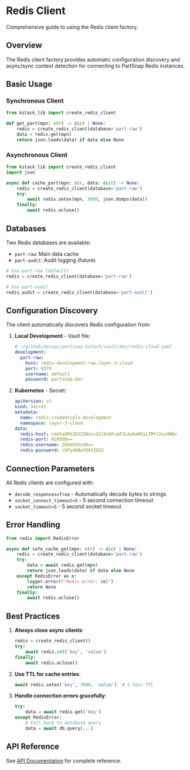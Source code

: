 # Redis Client

Comprehensive guide to using the Redis client factory.

## Overview

The Redis client factory provides automatic configuration discovery and async/sync context detection for connecting to PartSnap Redis instances.

## Basic Usage

### Synchronous Client

```python
from kstack_lib import create_redis_client

def get_part(mpn: str) -> dict | None:
    redis = create_redis_client(database='part-raw')
    data = redis.get(mpn)
    return json.loads(data) if data else None
```

### Asynchronous Client

```python
from kstack_lib import create_redis_client
import json

async def cache_part(mpn: str, data: dict) -> None:
    redis = create_redis_client(database='part-raw')
    try:
        await redis.setex(mpn, 3600, json.dumps(data))
    finally:
        await redis.aclose()
```

## Databases

Two Redis databases are available:

- `part-raw`: Main data cache
- `part-audit`: Audit logging (future)

```python
# Use part-raw (default)
redis = create_redis_client(database='part-raw')

# Use part-audit
redis_audit = create_redis_client(database='part-audit')
```

## Configuration Discovery

The client automatically discovers Redis configuration from:

1. **Local Development** - Vault file:
   ```yaml
   # ~/github/devops/partsnap-kstack/vault/dev/redis-cloud.yaml
   development:
     part-raw:
       host: redis-development-raw.layer-3-cloud
       port: 6379
       username: default
       password: partsnap-dev
   ```

2. **Kubernetes** - Secret:
   ```yaml
   apiVersion: v1
   kind: Secret
   metadata:
     name: redis-credentials-development
     namespace: layer-3-cloud
   data:
     redis-host: cmVkaXMtZGV2ZWxvcG1lbnQtcmF3LmxheWVyLTMtY2xvdWQ=
     redis-port: NjM3OQ==
     redis-username: ZGVmYXVsdA==
     redis-password: cGFydHNuYXAtZGV2
   ```

## Connection Parameters

All Redis clients are configured with:

- `decode_responses=True` - Automatically decode bytes to strings
- `socket_connect_timeout=5` - 5 second connection timeout
- `socket_timeout=5` - 5 second socket timeout

## Error Handling

```python
from redis import RedisError

async def safe_cache_get(mpn: str) -> dict | None:
    redis = create_redis_client(database='part-raw')
    try:
        data = await redis.get(mpn)
        return json.loads(data) if data else None
    except RedisError as e:
        logger.error(f"Redis error: {e}")
        return None
    finally:
        await redis.aclose()
```

## Best Practices

1. **Always close async clients**:
   ```python
   redis = create_redis_client()
   try:
       await redis.set('key', 'value')
   finally:
       await redis.aclose()
   ```

2. **Use TTL for cache entries**:
   ```python
   await redis.setex('key', 3600, 'value')  # 1 hour TTL
   ```

3. **Handle connection errors gracefully**:
   ```python
   try:
       data = await redis.get('key')
   except RedisError:
       # Fall back to database query
       data = await db.query(...)
   ```

## API Reference

See [API Documentation](../api/clients.md#redis-client) for complete reference.
